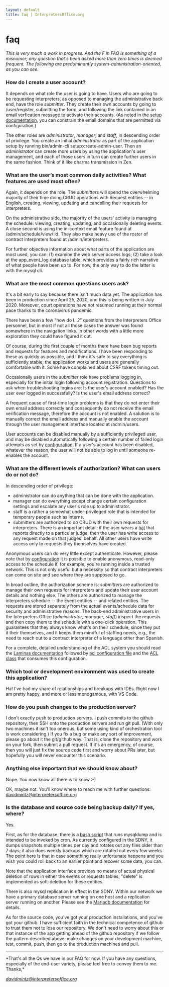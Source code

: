 ```yaml
---
layout: default
title: faq | InterpretersOffice.org
---
```


# faq

*This is very much a work in progress. And the F in FAQ is something of a misnomer; any question that's been asked more than zero times 
is deemed frequent. The following are predominantly system-administration-oriented, as you can see.*

### How do I create a user account?

It depends on what role the user is going to have. Users who are going to be requesting interpreters, as opposed to managing the administrative back end,
 have the role <em>submitter</em>. They create their own accounts by going to <span class="text-monospace">/user/register</span>, submitting the form, 
 and following the link contained in an email verfication message to activate their accounts. (As noted in the 
 [setup documentation](/documentation/setup.html#other-configuration), you can constrain the email  domains that are permitted via configuration.)

The other roles are <em>administrator</em>, <em>manager</em>, and <em>staff</em>, in descending order of privilege. You create an 
initial <em>administrator</em> as part of the application setup by running <span class="text-monospace">bin/admin-cli setup:create-admin-user</span>. 
Then an <em>administrator</em> can create more users by using the application's user management, and each of those users in turn can create further 
users in the same fashion. Think of it like dharma transmission in Zen.

### What are the user’s most common daily activities? What features are used most often?

Again, it depends on the role. The <em>submitter</em>s will spend the overwhelming majority of their time doing CRUD operations with 
Request entities -- in English, creating, viewing, updating and cancelling their requests for interpreters.

On the administrative side, the majority of the users' activity is managing the schedule: viewing, creating, updating, and occasionally 
deleting events. A close second is using the in-context email feature found at <span class="text-monospace">/admin/schedule/view/:id</span>. 
They also make heavy use of the roster of contract interpreters found at  <span class="text-monospace">/admin/interpreters</span>.

For further objective information about what parts of the application are most used, you can: (1) examine the 
web server access logs; (2) take a look at the <span class="text-monospace">app_event_log</span> database table, which provides a fairly rich 
narrative of what people have been up to. For now, the only way to do the latter is with the <span class="text-monospace">mysql</span> cli.

### What are the most common questions users ask?

It's a bit early to say because there isn't much data yet. The application has been in production since April 25, 2020, and this is 
being written in July 2020. Moreover, court operations have not resumed running at their normal pace thanks to the coronavirus pandemic. 

There have been a few "how do I...?" questions from the Interpreters Office personnel, but in most if not all those cases the answer was found 
somewhere in the navigation links. In other words with a little more exploration they could have figured it out.

Of course, during the first couple of months there have been bug reports and requests for features and modifications. I have been 
responding to these as quickly as possible, and I think it's safe to say everything is sufficiently stable; the application works and users 
are generally comfortable with it. Some have complained about CSRF tokens timing out.

Occasionally users in the <em>submitter</em> role have problems logging in, especially for the initial login following 
account registration. Questions to ask when troubleshooting logins are:  Is the user's account enabled? Has the user ever logged in successfully? 
Is the user's email address correct?

A frequent cause of first-time login problems is that they do not enter their own email address correctly and consequently do not 
receive the email verification message, therefore the account is not enabled. A solution is to manually correct the email address 
and manually enable the account through the user management interface located at <span class="text-monospace">/admin/users</span>.

User accounts can be disabled manually by a sufficiently privileged user, and may be disabled automatically following a 
certain number of failed login attempts as set by [configuration]((/documentation/setup.html#other-configuration)). If a user's account 
has been disabled, whatever the reason, the user will not be able to log in until someone re-enables the account.


### What are the different levels of authorization? What can users do or not do?

In descending order of privilege:

* <span class="text-monospace">administrator</span> can do anything that can be done with the application.
* <span class="text-monospace">manager</span> can do everything except change certain configuration settings and escalate any user's role up to 
<span class="text-monospace">administrator</span>.
* <span class="text-monospace">staff</span> is a rather a somewhat under-privileged role that is intended for temporary people such as interns.
* <span class="text-monospace">submitter</span>s are authorized to do CRUD with their own requests for interpreters. There is an important detail: 
if the user wears a [hat](/documentation/data-model.html#people-and-hats-users-and-roles) that reports directly to a particular judge, then the 
user has write access to any request made on that judges' behalf. All other users have write access only to requests they themselves have created.

Anonymous users can do very little except authenticate. However, please note that by [configuration](/documentation/setup.html#other-configuration) it is 
possible to enable anonymous, read-only access to the schedule if, for example, you're running inside a trusted network. This is not only useful but a 
necessity so that contract interpreters can come on site and see where they are supposed to go.

In broad outline, the authorization scheme is: *submitter*s are authorized to manage their own requests for interpreters and update their user account details 
and nothing else. The others are authorized to manage the interpreters schedule -- the <span class="text-monospace">Event</span> entities -- and related 
entities. The requests are stored separately from the actual events/schedule data for security and administrative reasons. The back-end administrative users 
in the Interpreters Office (*administrator*, *manager*, *staff*) inspect the requests and then copy them to the schedule with a one-click operation. 
This guarantees that they always know what's on their schedule, since they put it their themselves, and it keeps them mindful of staffing needs, e.g., the 
need to reach out to a contract interpreter of a language other than Spanish.

For a complete, detailed understanding of the ACL system you should read the [Laminas documentation](https://docs.laminas.dev/laminas-permissions-acl/) followed by 
[acl configuration file](https://github.com/davidmintz/court-interpreters-office/blob/master/module/Admin/config/acl.php) and the [ACL class](https://github.com/davidmintz/court-interpreters-office/blob/master/module/Admin/src/Service/Acl.php) 
that consumes this configuration.

### Which tool or development environment was used to create this application?

Ha! I've had my share of relationships and breakups with IDEs. Right now I am pretty happy, and more or less monogamous, with VS Code.

### How do you push changes to the production server?

I don't exactly push to production servers. I push commits to the github repository, then SSH onto the production servers and 
run <span class="text-monospace">git pull</span>. (With only two machines it isn't too onerous, but some using kind of 
orchestration tool is work considering.) If you fix a bug or make any sort of improvement, please go about it the git/github way. That is,
clone the repository and work on your fork, then submit a pull request. If it's an emergency, of course, then you will just fix the 
source code first and worry about PRs later, but hopefully you will never encounter this scenario.

### Anything else important that we should know about?

Nope. You now know all there is to know :-) 

OK, maybe not. You'll know where to reach me with further questions: davidmintz@interpretersoffice.org


### Is the database and source code being backup daily? If yes, where?

Yes.

First, as for the database, there is a [bash script](https://github.com/davidmintz/court-interpreters-office/blob/master/bin/sdny/db-backup.sh) that runs 
mysqldump and is intended to be invoked by cron. As currently configured in the SDNY, it dumps snapshots multiple times per day 
and rotates out any files older than 7 days; it also does weekly backups which are rotated out every few weeks. The point here is 
that in case something really unfortunate happens and you wish you could roll back to an earlier point and recover some data, you can.

Note that the application interface provides no means of actual physical deletion of rows in either the <span class="text-monospace">events</span> 
  or <span class="text-monospace">requests</span> tables; "delete" is implemented as soft-deletion for these entities.

There is also mysql replication in effect in the SDNY. Within our network we have a primary database server running on one host and a replication server running 
on another. Please see the [Mariadb documentation](https://mariadb.com/kb/en/standard-replication/) for details.

As for the source code, you've got your production installations, and you've got your github. I have sufficient faith in the technical competence of 
github to trust them not to lose our repository. We don't need to worry about this or that instance of the app getting ahead of the github repository 
if we follow the pattern described above: make changes on your development machine, test, commit, push, then go to the production machines and pull.

<hr>
*That's all the Qs we have in our FAQ for now. If you have any questions, especially of 
the end-user variety, please feel free to convey them to me. Thanks,*

*davidmintz@interpretersoffice.org*

